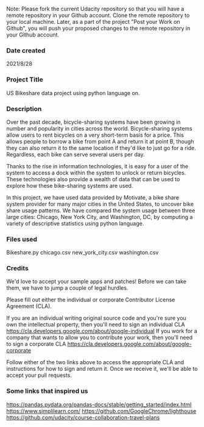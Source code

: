 Note: Please fork the current Udacity repository so that you will have a remote repository in your Github account. Clone the remote repository to your local machine. Later, as a part of the project "Post your Work on Github", you will push your proposed changes to the remote repository in your Github account.


### Date created
2021/8/28

### Project Title
US Bikeshare data project using python language on.

### Description
Over the past decade, bicycle-sharing systems have been growing in number and popularity in cities across the world. Bicycle-sharing systems allow users to rent bicycles on a very short-term basis for a price. This allows people to borrow a bike from point A and return it at point B, though they can also return it to the same location if they'd like to just go for a ride. Regardless, each bike can serve several users per day.

Thanks to the rise in information technologies, it is easy for a user of the system to access a dock within the system to unlock or return bicycles. These technologies also provide a wealth of data that can be used to explore how these bike-sharing systems are used.

In this project, we have used data provided by Motivate, a bike share system provider for many major cities in the United States, to uncover bike share usage patterns. We have compared the system usage between three large cities: Chicago, New York City, and Washington, DC, by computing a variety of descriptive statistics using python language.

### Files used
Bikeshare.py
chicago.csv
new_york_city.csv
washington.csv

### Credits

We'd love to accept your sample apps and patches! Before we can take them, we have to jump a couple of legal hurdles.

Please fill out either the individual or corporate Contributor License Agreement (CLA).

If you are an individual writing original source code and you're sure you own the intellectual property, then you'll need to sign an individual CLA https://cla.developers.google.com/about/google-individual
If you work for a company that wants to allow you to contribute your work, then you'll need to sign a corporate CLA https://cla.developers.google.com/about/google-corporate

Follow either of the two links above to access the appropriate CLA and instructions for how to sign and return it. Once we receive it, we'll be able to accept your pull requests.

### Some links that inspired us

https://pandas.pydata.org/pandas-docs/stable/getting_started/index.html
https://www.simplilearn.com/
https://github.com/GoogleChrome/lighthouse
https://github.com/udacity/course-collaboration-travel-plans
